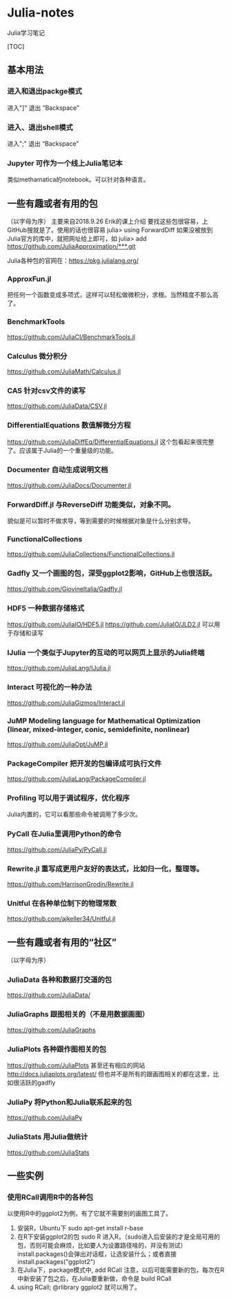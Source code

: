 # Julia-notes
Julia学习笔记

[TOC]
## 基本用法
### 进入和退出packge模式
进入"]"
退出 “Backspace”
### 进入、退出shell模式
进入";"
退出 “Backspace”

### Jupyter 可作为一个线上Julia笔记本
类似methamatica的notebook。可以针对各种语言。


## 一些有趣或者有用的包
（以字母为序）
主要来自2018.9.26 Erik的课上介绍
要找这些包很容易，上GitHub搜就是了。使用的话也很容易
    julia> using ForwardDiff
如果没被放到Julia官方的库中，就把网址给上即可，如
    julia> add https://github.com/JuliaApproximation/***.git

Julia各种包的官网在：https://pkg.julialang.org/

### ApproxFun.jl
把任何一个函数变成多项式，这样可以轻松做微积分，求根。当然精度不那么高了。

### BenchmarkTools
https://github.com/JuliaCI/BenchmarkTools.jl

### Calculus 微分积分
https://github.com/JuliaMath/Calculus.jl

### CAS 针对csv文件的读写
https://github.com/JuliaData/CSV.jl

### DifferentialEquations 数值解微分方程
https://github.com/JuliaDiffEq/DifferentialEquations.jl
这个包看起来很完整了。应该属于Julia的一个重量级的功能。

###  Documenter 自动生成说明文档
https://github.com/JuliaDocs/Documenter.jl

### ForwardDiff.jl 与ReverseDiff 功能类似，对象不同。
貌似是可以暂时不做求导，等到需要的时候根据对象是什么分别求导。

### FunctionalCollections
https://github.com/JuliaCollections/FunctionalCollections.jl

### Gadfly 又一个画图的包，深受ggplot2影响，GitHub上也很活跃。
https://github.com/GiovineItalia/Gadfly.jl

### HDF5 一种数据存储格式
https://github.com/JuliaIO/HDF5.jl
https://github.com/JuliaIO/JLD2.jl
可以用于存储和读写

### IJulia 一个类似于Jupyter的互动的可以网页上显示的Julia终端
https://github.com/JuliaLang/IJulia.jl

### Interact 可视化的一种办法
https://github.com/JuliaGizmos/Interact.jl

### JuMP Modeling language for Mathematical Optimization (linear, mixed-integer, conic, semidefinite, nonlinear)
https://github.com/JuliaOpt/JuMP.jl

### PackageCompiler 把开发的包编译成可执行文件
https://github.com/JuliaLang/PackageCompiler.jl

### Profiling  可以用于调试程序，优化程序
Julia内置的，它可以看那些命令被调用了多少次。
### PyCall 在Julia里调用Python的命令
https://github.com/JuliaPy/PyCall.jl

### Rewrite.jl 重写成更用户友好的表达式，比如归一化，整理等。
https://github.com/HarrisonGrodin/Rewrite.jl

### Unitful 在各种单位制下的物理常数
https://github.com/ajkeller34/Unitful.jl


## 一些有趣或者有用的“社区” 
（以字母为序）
### JuliaData 各种和数据打交道的包
https://github.com/JuliaData/

### JuliaGraphs 跟图相关的（不是用数据画图）
https://github.com/JuliaGraphs

### JuliaPlots 各种跟作图相关的包
https://github.com/JuliaPlots
甚至还有相应的网站 http://docs.juliaplots.org/latest/
但也并不是所有的跟画图相关的都在这里，比如很活跃的gadfly

### JuliaPy 将Python和Julia联系起来的包
https://github.com/JuliaPy

### JuliaStats 用Julia做统计
https://github.com/JuliaStats

## 一些实例
### 使用RCall调用R中的各种包
以使用R中的ggplot2为例，有了它就不需要别的画图工具了。
1. 安装R，Ubuntu下 sudo apt-get install r-base
2. 在R下安装ggplot2的包
sudo R 进入R，（sudo进入后安装的才是全局可用的包，否则可能会麻烦，比如要人为设置路径啥的，并没有测试）
install.packages()会弹出对话框，让选安装什么；或者直接install.packages("ggplot2")
3. 在Julia下，package模式中, add RCall
注意，以后可能需要新的包，每次在R中新安装了包之后，在Julia要重新做，命令是 build RCall
4. using RCall; 
@rlibrary ggplot2
就可以用了。
